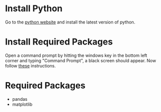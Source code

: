 # Install Python
Go to the 
[python website](https://www.python.org/downloads/)
 and install the latest version of python.

# Install Required Packages
Open a command prompt by hitting the windows key in the bottom left corner and typing "Command Prompt", a black screen should appear. Now follow 
[these](https://packaging.python.org/en/latest/tutorials/installing-packages/#use-pip-for-installing)
 instructions.

# Required Packages
- pandas
- matplotlib
